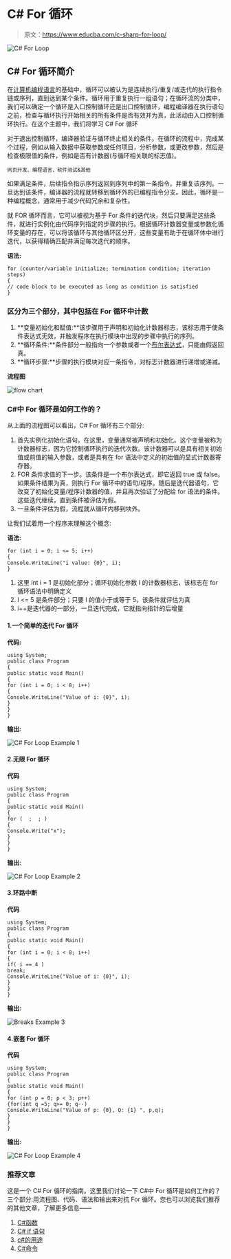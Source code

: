 # C# For 循环

> 原文：<https://www.educba.com/c-sharp-for-loop/>

![C# For Loop](img/c06b6c7bdc032cefb479ff7c8536c7ab.png)



## C# For 循环简介

在[计算机编程语言](https://www.educba.com/computer-programming-language/)的基础中，循环可以被认为是连续执行/重复/或迭代的执行指令链或序列，直到达到某个条件。循环用于重复执行一组语句；在循环流的分类中，我们可以确定一个循环是入口控制循环还是出口控制循环，编程编译器在执行语句之前，检查与循环执行开始相关的所有条件是否有效并为真，此活动由入口控制循环执行。在这个主题中，我们将学习 C# For 循环

对于退出控制循环，编译器验证与循环终止相关的条件。在循环的流程中，完成某个过程，例如从输入数据中获取参数或任何项目，分析参数，或更改参数，然后是检查极限值的条件，例如是否有计数器(与循环相关联的标志值)。

<small>网页开发、编程语言、软件测试&其他</small>

如果满足条件，后续指令指示序列返回到序列中的第一条指令，并重复该序列。一旦达到该条件，编译器的流程就转移到循环外的已编程指令分支。因此，循环是一种编程概念，通常用于减少代码冗余和复杂性。

就 FOR 循环而言，它可以被视为基于 For 条件的迭代块，然后只要满足这些条件，就进行实例化由代码序列指定的步骤的执行。根据循环计数器变量或参数化循环变量的存在，可以将该循环与其他循环区分开，这些变量有助于在循环体中进行迭代，以获得精确匹配并满足每次迭代的顺序。

**语法:**

```
for (counter/variable initialize; termination condition; iteration steps)
{
// code block to be executed as long as condition is satisfied
}
```

### 区分为三个部分，其中包括在 For 循环中计数

1.  **变量初始化和赋值:**该步骤用于声明和初始化计数器标志，该标志用于使条件表达式无效，并触发程序在执行模块中出现的步骤中执行的序列。
2.  **循环条件:**条件部分一般指向一个参数或者一个[布尔表达式](https://www.educba.com/boolean-operators-in-java/)，只能由假返回真。
3.  **循环步骤:**步骤的执行模块对应一条指令，对标志计数器进行递增或递减。

**流程图**

![flow chart](img/14377ae57a41f1c511515c6edbbd8c76.png)



### C#中 For 循环是如何工作的？

从上面的流程图可以看出，C# For 循环有三个部分:

1.  首先实例化初始化语句。在这里，变量通常被声明和初始化。这个变量被称为计数器标志，因为它控制循环执行的迭代次数。该计数器可以是具有相关初始值或前值的输入参数，或者是具有在 for 语法中定义的初始值的显式计数器寄存器。
2.  FOR 条件求值的下一步。该条件是一个布尔表达式，即它返回 true 或 false。如果条件结果为真，则执行 For 循环中的语句/程序。随后是迭代器语句，它改变了初始化变量/程序计数器的值，并且再次验证了分配给 for 语法的条件。这些迭代继续，直到条件被评估为假。
3.  一旦条件评估为假，流程就从循环内移到块外。

让我们试着用一个程序来理解这个概念:

**语法:**

```
for (int i = 0; i <= 5; i++)
{
Console.WriteLine("i value: {0}", i);
}
```

1.  这里 int i = 1 是初始化部分；循环初始化参数 I 的计数器标志，该标志在 for 循环语法中明确定义
2.  I <= 5 是条件部分；只要 I 的值小于或等于 5，该条件就评估为真
3.  i++是迭代器的一部分，一旦迭代完成，它就指向指针的后增量

#### 1.一个简单的迭代 For 循环

**代码:**

```
using System;
public class Program
{
public static void Main()
{
for (int i = 0; i < 8; i++)
{
Console.WriteLine("Value of i: {0}", i);
}
}
}
```

**输出:**

![C# For Loop Example 1](img/29b927fea0959fc151c84e51d92b5583.png)



#### 2.无限 For 循环

**代码**

```
using System;
public class Program
{
public static void Main()
{
for (  ;  ; )
{
Console.Write("x");
}
}
}
```

**输出:**

![C# For Loop Example 2](img/579cc693782b266fe86716290fedcb1a.png)



#### 3.环路中断

**代码**

```
using System;
public class Program
{
public static void Main()
{
for (int i = 0; i < 8; i++)
{
if( i == 4 )
break;
Console.WriteLine("Value of i: {0}", i);
}
}
}
```

**输出:**

![Breaks Example 3](img/0dd1093c29bb9779ede01c41c90b20d5.png)



#### 4.嵌套 For 循环

**代码**

```
using System;
public class Program
{
public static void Main()
{
for (int p = 0; p < 3; p++)
{for(int q =5; q>= 0; q--)
Console.WriteLine("Value of p: {0}, Q: {1} ", p,q);
}
}
}
```

**输出:**

![C# For Loop Example 4](img/0df2c3f4c6c87cc639ab6cfedd733f3c.png)



### 推荐文章

这是一个 C# For 循环的指南。这里我们讨论一下 C#中 For 循环是如何工作的？三个部分:用流程图、代码、语法和输出来对抗 For 循环。您也可以浏览我们推荐的其他文章，了解更多信息——

1.  [C#函数](https://www.educba.com/csharp-functions/)
2.  [C# if 语句](https://www.educba.com/c-sharp-if-statement/)
3.  [c#的用途](https://www.educba.com/uses-of-c-sharp/)
4.  [C#命令](https://www.educba.com/c-sharp-commands/)





